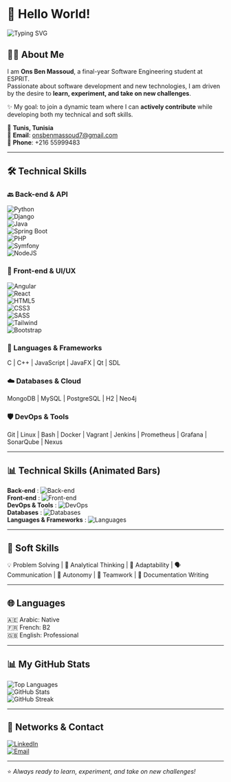 # 👋 Hello World!  

![Typing SVG](https://readme-typing-svg.herokuapp.com/?lines=Software+Engineering+Student;Passionate+About+Technology;Always+Eager+for+New+Challenges&center=true&width=500&height=50)

## 🧑‍💻 About Me
I am **Ons Ben Massoud**, a final-year Software Engineering student at ESPRIT.  
Passionate about software development and new technologies, I am driven by the desire to **learn, experiment, and take on new challenges**.  

✨ My goal: to join a dynamic team where I can **actively contribute** while developing both my technical and soft skills.  

📍 **Tunis, Tunisia**  
📧 **Email**: [onsbenmassoud7@gmail.com](mailto:onsbenmassoud7@gmail.com)  
📱 **Phone**: +216 55999483  

---

## 🛠️ Technical Skills

### 🔙 Back-end & API
![Python](https://img.shields.io/badge/-Python-3776AB?style=for-the-badge&logo=python&logoColor=white&labelColor=white&color=3776AB&animation=twinkle)  
![Django](https://img.shields.io/badge/-Django-092E20?style=for-the-badge&logo=django&logoColor=white&animation=twinkle)  
![Java](https://img.shields.io/badge/-Java-007396?style=for-the-badge&logo=java&logoColor=white&animation=twinkle)  
![Spring Boot](https://img.shields.io/badge/-SpringBoot-6DB33F?style=for-the-badge&logo=springboot&logoColor=white&animation=twinkle)  
![PHP](https://img.shields.io/badge/-PHP-777BB4?style=for-the-badge&logo=php&logoColor=white&animation=twinkle)  
![Symfony](https://img.shields.io/badge/-Symfony-000000?style=for-the-badge&logo=symfony&logoColor=white&animation=twinkle)  
![NodeJS](https://img.shields.io/badge/-Node.js-339933?style=for-the-badge&logo=node.js&logoColor=white&animation=twinkle)  

### 🎨 Front-end & UI/UX
![Angular](https://img.shields.io/badge/-Angular-DD0031?style=for-the-badge&logo=angular&logoColor=white&animation=twinkle)  
![React](https://img.shields.io/badge/-React-61DAFB?style=for-the-badge&logo=react&logoColor=black&animation=twinkle)  
![HTML5](https://img.shields.io/badge/-HTML5-E34F26?style=for-the-badge&logo=html5&logoColor=white&animation=twinkle)  
![CSS3](https://img.shields.io/badge/-CSS3-1572B6?style=for-the-badge&logo=css3&logoColor=white&animation=twinkle)  
![SASS](https://img.shields.io/badge/-SASS-CC6699?style=for-the-badge&logo=sass&logoColor=white&animation=twinkle)  
![Tailwind](https://img.shields.io/badge/-TailwindCSS-06B6D4?style=for-the-badge&logo=tailwindcss&logoColor=white&animation=twinkle)  
![Bootstrap](https://img.shields.io/badge/-Bootstrap-7952B3?style=for-the-badge&logo=bootstrap&logoColor=white&animation=twinkle)  

### 🧠 Languages & Frameworks
C | C++ | JavaScript | JavaFX | Qt | SDL  

### ☁️ Databases & Cloud
MongoDB | MySQL | PostgreSQL | H2 | Neo4j  

### 🛡️ DevOps & Tools
Git | Linux | Bash | Docker | Vagrant | Jenkins | Prometheus | Grafana | SonarQube | Nexus  

---

## 📊 Technical Skills (Animated Bars)

**Back-end** : ![Back-end](https://img.shields.io/badge/Backend-80%25-brightgreen)  
**Front-end** : ![Front-end](https://img.shields.io/badge/Frontend-70%25-orange)  
**DevOps & Tools** : ![DevOps](https://img.shields.io/badge/DevOps-85%25-blue)  
**Databases** : ![Databases](https://img.shields.io/badge/Databases-70%25-yellow)  
**Languages & Frameworks** : ![Languages](https://img.shields.io/badge/Languages-80%25-pink)


---

## 🧠 Soft Skills
💡 Problem Solving | 🧠 Analytical Thinking | 🔄 Adaptability | 🗣️ Communication | 🚀 Autonomy | 🤝 Teamwork | 📝 Documentation Writing  

---

## 🌐 Languages
🇦🇪 Arabic: Native  
🇫🇷 French: B2  
🇬🇧 English: Professional  

---

## 📊 My GitHub Stats

![Top Languages](https://github-readme-stats.vercel.app/api/top-langs/?username=onsben19&layout=compact&theme=radical)  
![GitHub Stats](https://github-readme-stats.vercel.app/api?username=onsben19&show_icons=true&count_private=true&theme=radical)  
![GitHub Streak](https://github-readme-streak-stats.herokuapp.com/?user=onsben19&theme=radical)  

---

## 🌟 Networks & Contact
[![LinkedIn](https://img.shields.io/badge/-LinkedIn-0077B5?style=for-the-badge&logo=linkedin&logoColor=white&animation=glow)](https://www.linkedin.com/in/onsbenmassoud)  
[![Email](https://img.shields.io/badge/-Email-D14836?style=for-the-badge&logo=gmail&logoColor=white&animation=glow)](mailto:onsbenmassoud7@gmail.com)  

---

⭐ *Always ready to learn, experiment, and take on new challenges!*

